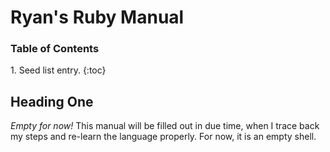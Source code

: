 # Ryan's Ruby Manual

<h3>Table of Contents</h3>
1. Seed list entry.
{:toc}


## Heading One

*Empty for now!* This manual will be filled out in due time, when I trace back my steps and re-learn the language properly. For now, it is an empty shell.
